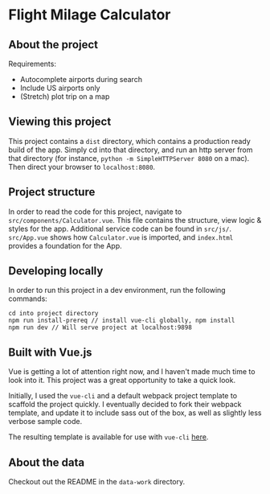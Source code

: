 # Flight Milage Calculator

## About the project

Requirements:

* Autocomplete airports during search
* Include US airports only
* (Stretch) plot trip on a map

## Viewing this project

This project contains a `dist` directory, which contains a production ready build of the app.  Simply cd into that directory, and run an http server from that directory (for instance, `python -m SimpleHTTPServer 8080` on a mac).  Then direct your browser to `localhost:8080`.

## Project structure

In order to read the code for this project, navigate to `src/components/Calculator.vue`.  This file contains the structure, view logic & styles for the app.  Additional service code can be found in `src/js/`.  `src/App.vue` shows how `Calculator.vue` is imported, and `index.html` provides a foundation for the App.

## Developing locally

In order to run this project in a dev environment, run the following commands:

```
cd into project directory
npm run install-prereq // install vue-cli globally, npm install
npm run dev // Will serve project at localhost:9898
```

## Built with Vue.js

Vue is getting a lot of attention right now, and I haven't made much time to look into it.  This project was a great opportunity to take a quick look.

Initially, I used the `vue-cli` and a default webpack project template to scaffold the project quickly.  I eventually decided to fork their webpack template, and update it to include sass out of the box, as well as slightly less verbose sample code.  

The resulting template is available for use with `vue-cli` [here](https://github.com/adamvanlente/sass-webpack-vue-template).

## About the data

Checkout out the README in the `data-work` directory.
